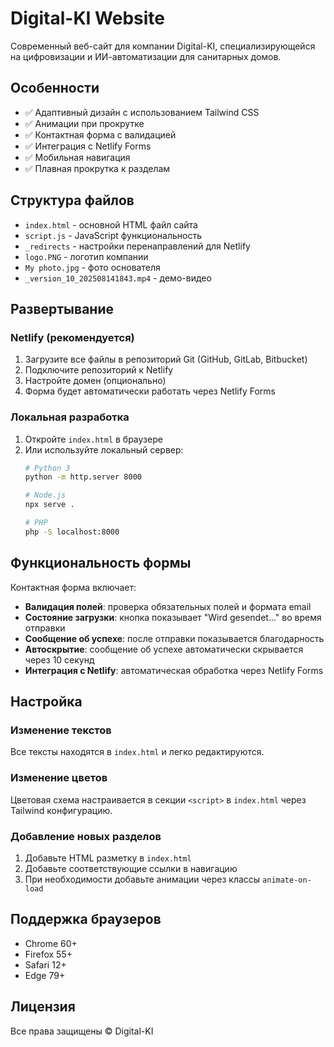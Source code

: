 # Digital-KI Website

Современный веб-сайт для компании Digital-KI, специализирующейся на цифровизации и ИИ-автоматизации для санитарных домов.

## Особенности

- ✅ Адаптивный дизайн с использованием Tailwind CSS
- ✅ Анимации при прокрутке
- ✅ Контактная форма с валидацией
- ✅ Интеграция с Netlify Forms
- ✅ Мобильная навигация
- ✅ Плавная прокрутка к разделам

## Структура файлов

- `index.html` - основной HTML файл сайта
- `script.js` - JavaScript функциональность
- `_redirects` - настройки перенаправлений для Netlify
- `logo.PNG` - логотип компании
- `My photo.jpg` - фото основателя
- `_version_10_202508141843.mp4` - демо-видео

## Развертывание

### Netlify (рекомендуется)

1. Загрузите все файлы в репозиторий Git (GitHub, GitLab, Bitbucket)
2. Подключите репозиторий к Netlify
3. Настройте домен (опционально)
4. Форма будет автоматически работать через Netlify Forms

### Локальная разработка

1. Откройте `index.html` в браузере
2. Или используйте локальный сервер:
   ```bash
   # Python 3
   python -m http.server 8000
   
   # Node.js
   npx serve .
   
   # PHP
   php -S localhost:8000
   ```

## Функциональность формы

Контактная форма включает:

- **Валидация полей**: проверка обязательных полей и формата email
- **Состояние загрузки**: кнопка показывает "Wird gesendet..." во время отправки
- **Сообщение об успехе**: после отправки показывается благодарность
- **Автоскрытие**: сообщение об успехе автоматически скрывается через 10 секунд
- **Интеграция с Netlify**: автоматическая обработка через Netlify Forms

## Настройка

### Изменение текстов

Все тексты находятся в `index.html` и легко редактируются.

### Изменение цветов

Цветовая схема настраивается в секции `<script>` в `index.html` через Tailwind конфигурацию.

### Добавление новых разделов

1. Добавьте HTML разметку в `index.html`
2. Добавьте соответствующие ссылки в навигацию
3. При необходимости добавьте анимации через классы `animate-on-load`

## Поддержка браузеров

- Chrome 60+
- Firefox 55+
- Safari 12+
- Edge 79+

## Лицензия

Все права защищены © Digital-KI
